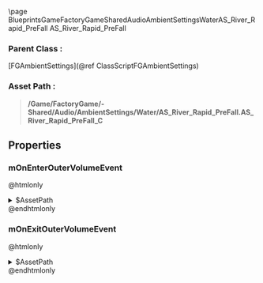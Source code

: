 \page BlueprintsGameFactoryGameSharedAudioAmbientSettingsWaterAS_River_Rapid_PreFall AS_River_Rapid_PreFall
### Parent Class :
[FGAmbientSettings](@ref ClassScriptFGAmbientSettings)
### Asset Path :
<b><blockquote>/Game/FactoryGame/-Shared/Audio/AmbientSettings/Water/AS_River_Rapid_PreFall.AS_River_Rapid_PreFall_C</blockquote></b>
## Properties

### mOnEnterOuterVolumeEvent
@htmlonly
<details>
 <summary>$AssetPath</summary>
<b><a href="_blueprints_game_factory_game_world_environment_audio_ambient_zones__shared_rivers_play__w__water__river__wavy__moving.html"><blockquote>Play_W_Water_River_Wavy_Moving</blockquote></a></b>
</details>
@endhtmlonly

### mOnExitOuterVolumeEvent
@htmlonly
<details>
 <summary>$AssetPath</summary>
<b><a href="_blueprints_game_factory_game_world_environment_audio_ambient_zones__shared_rivers_stop__w__water__river__wavy__moving.html"><blockquote>Stop_W_Water_River_Wavy_Moving</blockquote></a></b>
</details>
@endhtmlonly

